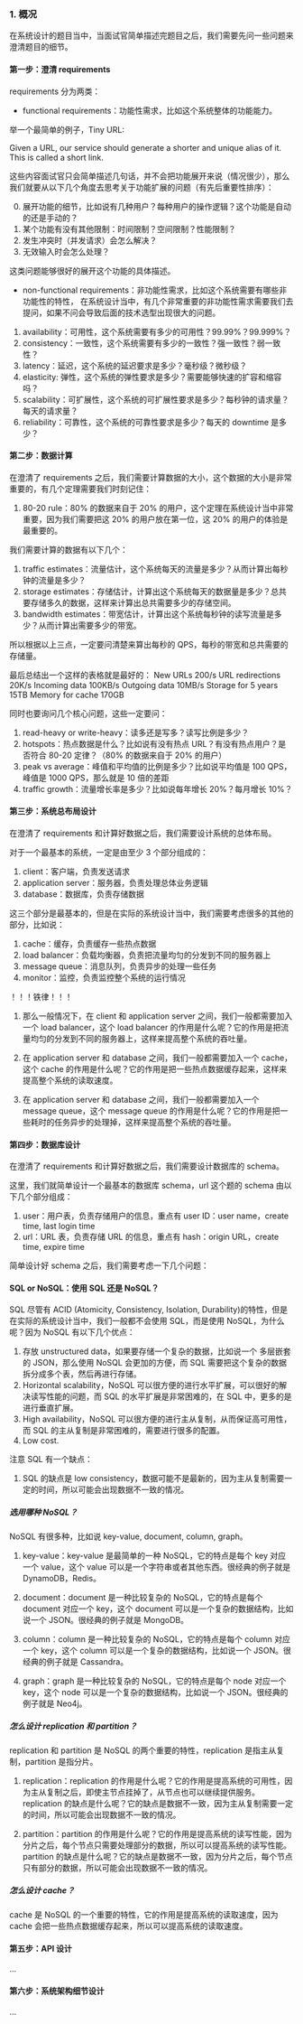 ### 1. 概况

在系统设计的题目当中，当面试官简单描述完题目之后，我们需要先问一些问题来澄清题目的细节。

#### 第一步：澄清 requirements

requirements 分为两类：

- functional requirements：功能性需求，比如这个系统整体的功能能力。

举一个最简单的例子，Tiny URL:

Given a URL, our service should generate a shorter and unique alias of it. This is called a short link.

这些内容面试官只会简单描述几句话，并不会把功能展开来说（情况很少），那么我们就要从以下几个角度去思考关于功能扩展的问题（有先后重要性排序）：

0. 展开功能的细节，比如说有几种用户？每种用户的操作逻辑？这个功能是自动的还是手动的？
1. 某个功能有没有其他限制：时间限制？空间限制？性能限制？
2. 发生冲突时（并发请求）会怎么解决？
3. 无效输入时会怎么处理？

这类问题能够很好的展开这个功能的具体描述。

- non-functional requirements：非功能性需求，比如这个系统需要有哪些非功能性的特性， 在系统设计当中，有几个非常重要的非功能性需求需要我们去提问，如果不问会导致后面的技术选型出现很大的问题。

1. availability：可用性，这个系统需要有多少的可用性？99.99%？99.999%？
2. consistency：一致性，这个系统需要有多少的一致性？强一致性？弱一致性？
3. latency：延迟，这个系统的延迟要求是多少？毫秒级？微秒级？
4. elasticity: 弹性，这个系统的弹性要求是多少？需要能够快速的扩容和缩容吗？
5. scalability：可扩展性，这个系统的可扩展性要求是多少？每秒钟的请求量？每天的请求量？
6. reliability：可靠性，这个系统的可靠性要求是多少？每天的 downtime 是多少？

#### 第二步：数据计算

在澄清了 requirements 之后，我们需要计算数据的大小，这个数据的大小是非常重要的，有几个定理需要我们时刻记住：

1. 80-20 rule：80% 的数据来自于 20% 的用户，这个定理在系统设计当中非常重要，因为我们需要把这 20% 的用户放在第一位，这 20% 的用户的体验是最重要的。

我们需要计算的数据有以下几个：

1. traffic estimates：流量估计，这个系统每天的流量是多少？从而计算出每秒钟的流量是多少？
2. storage estimates：存储估计，计算出这个系统每天的数据量是多少？总共要存储多久的数据，这样来计算出总共需要多少的存储空间。
3. bandwidth estimates：带宽估计，计算出这个系统每秒钟的读写流量是多少？从而计算出需要多少的带宽。

所以根据以上三点，一定要问清楚来算出每秒的 QPS，每秒的带宽和总共需要的存储量。

最后总结出一个这样的表格就是最好的：
New URLs 200/s
URL redirections 20K/s
Incoming data 100KB/s
Outgoing data 10MB/s
Storage for 5 years 15TB
Memory for cache 170GB

同时也要询问几个核心问题，这些一定要问：

1. read-heavy or write-heavy：读多还是写多？读写比例是多少？
2. hotspots：热点数据是什么？比如说有没有热点 URL？有没有热点用户？是否符合 80-20 定律？（80% 的数据来自于 20% 的用户）
3. peak vs average：峰值和平均值的比例是多少？比如说平均值是 100 QPS，峰值是 1000 QPS，那么就是 10 倍的差距
4. traffic growth：流量增长率是多少？比如说每年增长 20%？每月增长 10%？

#### 第三步：系统总布局设计

在澄清了 requirements 和计算好数据之后，我们需要设计系统的总体布局。

对于一个最基本的系统，一定是由至少 3 个部分组成的：

1. client：客户端，负责发送请求
2. application server：服务器，负责处理总体业务逻辑
3. database：数据库，负责存储数据

这三个部分是最基本的，但是在实际的系统设计当中，我们需要考虑很多的其他的部分，比如说：

1. cache：缓存，负责缓存一些热点数据
2. load balancer：负载均衡器，负责把流量均匀的分发到不同的服务器上
3. message queue：消息队列，负责异步的处理一些任务
4. monitor：监控，负责监控整个系统的运行情况

！！！铁律！！！

1. 那么一般情况下，在 client 和 application server 之间，我们一般都需要加入一个 load balancer，这个 load balancer 的作用是什么呢？它的作用是把流量均匀的分发到不同的服务器上，这样来提高整个系统的吞吐量。

2. 在 application server 和 database 之间，我们一般都需要加入一个 cache，这个 cache 的作用是什么呢？它的作用是把一些热点数据缓存起来，这样来提高整个系统的读取速度。

3. 在 application server 和 database 之间，我们一般都需要加入一个 message queue，这个 message queue 的作用是什么呢？它的作用是把一些耗时的任务异步的处理掉，这样来提高整个系统的吞吐量。

#### 第四步：数据库设计

在澄清了 requirements 和计算好数据之后，我们需要设计数据库的 schema。

这里，我们就简单设计一个最基本的数据库 schema，url 这个题的 schema 由以下几个部分组成：

1. user：用户表，负责存储用户的信息，重点有 user ID：user name，create time, last login time
2. url：URL 表，负责存储 URL 的信息，重点有 hash：origin URL，create time, expire time

简单设计好 schema 之后，我们需要考虑一下几个问题：

#### SQL or NoSQL：使用 SQL 还是 NoSQL？

SQL 尽管有 ACID (Atomicity, Consistency, Isolation, Durability)的特性，但是在实际的系统设计当中，我们一般都不会使用 SQL，而是使用 NoSQL，为什么呢？因为 NoSQL 有以下几个优点：

1. 存放 unstructured data，如果要存储一个复杂的数据，比如说一个 多层嵌套的 JSON，那么使用 NoSQL 会更加的方便，而 SQL 需要把这个复杂的数据拆分成多个表，然后再进行存储。
2. Horizontal scalability，NoSQL 可以很方便的进行水平扩展，可以很好的解决读写性能的问题，而 SQL 的水平扩展是非常困难的，在 SQL 中，更多的是进行垂直扩展。
3. High availability，NoSQL 可以很方便的进行主从复制，从而保证高可用性，而 SQL 的主从复制是非常困难的，需要进行很多的配置。
4. Low cost.

注意 SQL 有一个缺点：

1. SQL 的缺点是 low consistency，数据可能不是最新的，因为主从复制需要一定的时间，所以可能会出现数据不一致的情况。

##### 选用哪种 NoSQL？

NoSQL 有很多种，比如说 key-value, document, column, graph。

1. key-value：key-value 是最简单的一种 NoSQL，它的特点是每个 key 对应一个 value，这个 value 可以是一个字符串或者其他东西。很经典的例子就是 DynamoDB，Redis。

2. document：document 是一种比较复杂的 NoSQL，它的特点是每个 document 对应一个 key，这个 document 可以是一个复杂的数据结构，比如说一个 JSON。很经典的例子就是 MongoDB。

3. column：column 是一种比较复杂的 NoSQL，它的特点是每个 column 对应一个 key，这个 column 可以是一个复杂的数据结构，比如说一个 JSON。很经典的例子就是 Cassandra。

4. graph：graph 是一种比较复杂的 NoSQL，它的特点是每个 node 对应一个 key，这个 node 可以是一个复杂的数据结构，比如说一个 JSON。很经典的例子就是 Neo4j。

##### 怎么设计 replication 和 partition？

replication 和 partition 是 NoSQL 的两个重要的特性，replication 是指主从复制，partition 是指分片。

1. replication：replication 的作用是什么呢？它的作用是提高系统的可用性，因为主从复制之后，即使主节点挂掉了，从节点也可以继续提供服务。replication 的缺点是什么呢？它的缺点是数据不一致，因为主从复制需要一定的时间，所以可能会出现数据不一致的情况。

2. partition：partition 的作用是什么呢？它的作用是提高系统的读写性能，因为分片之后，每个节点只需要处理部分的数据，所以可以提高系统的读写性能。partition 的缺点是什么呢？它的缺点是数据不一致，因为分片之后，每个节点只有部分的数据，所以可能会出现数据不一致的情况。

##### 怎么设计 cache？

cache 是 NoSQL 的一个重要的特性，它的作用是提高系统的读取速度，因为 cache 会把一些热点数据缓存起来，所以可以提高系统的读取速度。

#### 第五步：API 设计

...

#### 第六步：系统架构细节设计

...
